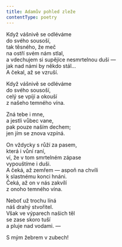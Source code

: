 ```yaml
---
title: Adamův pohled zleže
contentType: poetry
---
```


<section>

Když vášnivě se odléváme  
do svého sousoší,  
tak těsného, že meč  
na ostří svém nám stlal,  
a vdechujem si supějíce nesmrtelnou duši —  
jak nad námi by někdo stál…  
A čekal, až se vzruší.

</section>

<section>

Když vášnivě se odléváme  
do svého sousoší,  
celý se vpíjí a okouší  
z našeho temného vína.

</section>

<section>

Zná tebe i mne,  
a jestli vůbec vane,  
pak pouze naším dechem;  
jen jím se znova vzpíná.

</section>

<section>

On vždycky s růží za pasem,  
která i vůní raní,  
ví, že v tom smrtelném zápase  
vypouštíme i duši.  
A čeká, až zemřem — aspoň na chvíli  
k slastnému konci hnáni.  
Čeká, až on v nás zakvílí  
z onoho temného vína.

</section>

<section>

Neboť už trochu líná  
náš drahý stvořitel.  
Však ve výparech našich těl  
se zase skoro tuší  
a pluje nad vodami. —

</section>

<section>

S mým žebrem v zubech!

</section>
